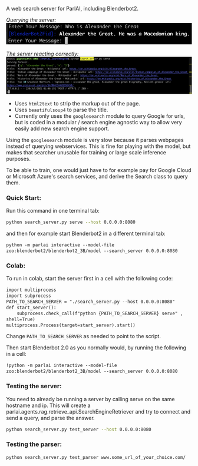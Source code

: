 A web search server for ParlAI, including Blenderbot2.


*Querying the server:*
![Querying the server](imgs/blenderbot2_demo.png)

*The server reacting correctly:*
![The server reacting appropriately](imgs/server_demo.png)


- Uses `html2text` to strip the markup out of the page.
- Uses `beautifulsoup4` to parse the title.
- Currently only uses the `googlesearch` module to query Google for urls, but is coded
in a modular / search engine agnostic way to allow very easily add new search engine support.


Using the `googlesearch` module is very slow because it parses webpages instead of querying webservices. This is fine for playing with the model, but makes that searcher unusable for training or large scale inference purposes.


To be able to train, one would just have to for example pay for Google Cloud or Microsoft Azure's search services, and derive the Search class to query them.

### Quick Start:
Run this command in one terminal tab:
```bash
python search_server.py serve --host 0.0.0.0:8080
```

and then for example start Blenderbot2 in a different terminal tab:
```
python -m parlai interactive --model-file zoo:blenderbot2/blenderbot2_3B/model --search_server 0.0.0.0:8080
```

### Colab:

To run in colab, start the server first in a cell with the following code:

```
import multiprocess
import subprocess
PATH_TO_SEARCH_SERVER = "./search_server.py --host 0.0.0.0:8080"
def start_server():
    subprocess.check_call(f"python {PATH_TO_SEARCH_SERVER} serve" , shell=True)
multiprocess.Process(target=start_server).start()
```

Change `PATH_TO_SEARCH_SERVER` as needed to point to the script.

Then start Blenderbot 2.0 as you normally would, by running the following in a cell:

```
!python -m parlai interactive --model-file zoo:blenderbot2/blenderbot2_3B/model --search_server 0.0.0.0:8080
```


### Testing the server:
You need to already be running a server by calling serve on the same hostname and ip. 
This will create a parlai.agents.rag.retrieve_api.SearchEngineRetriever and try to connect 
and send a query, and parse the answer.

```bash
python search_server.py test_server --host 0.0.0.0:8080
```

### Testing the parser:

```bash
python search_server.py test_parser www.some_url_of_your_choice.com/
```
